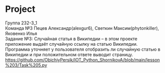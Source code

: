 # Project
Группа 232-3_1\
Команда №3 Пецев Александр(alexgur6), Светкин Максим(phytonkiller), Яковенко Илья\
Задание №3:
Случайная статья в Википедии – в этом проекте приложение выдаёт случайную ссылку на статью Википедии.
Программа уточняет у пользователя отобразить ли случайную статью в Википедии и при положительном ответе выводит страницу.
https://github.com/ObichiyPersik/IOT_Python_ShornikovA/blob/main/lesson%203/Task%205.py

